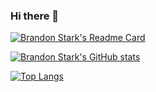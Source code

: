 ### Hi there 👋

<!--
**sunshinewhy/sunshinewhy** is a ✨ _special_ ✨ repository because its `README.md` (this file) appears on your GitHub profile.

Here are some ideas to get you started:

- 🔭 I’m currently working on ...
- 🌱 I’m currently learning ...
- 👯 I’m looking to collaborate on ...
- 🤔 I’m looking for help with ...
- 💬 Ask me about ...
- 📫 How to reach me: ...
- 😄 Pronouns: ...
- ⚡ Fun fact: ...
-->

[![Brandon Stark's Readme Card](https://github-readme-stats.vercel.app/api/pin/?username=sunshinewhy&repo=github-readme-stats&theme=radical)](https://github.com/sunshinewhy/github-readme-stats)

[![Brandon Stark's GitHub stats](https://github-readme-stats.vercel.app/api?username=sunshinewhy&show_icons=true&theme=radical)](https://github.com/sunshinewhy/github-readme-stats)

[![Top Langs](https://github-readme-stats.vercel.app/api/top-langs/?username=sunshinewhy&layout=compact&theme=radical)](https://github.com/sunshinewhy/github-readme-stats)
